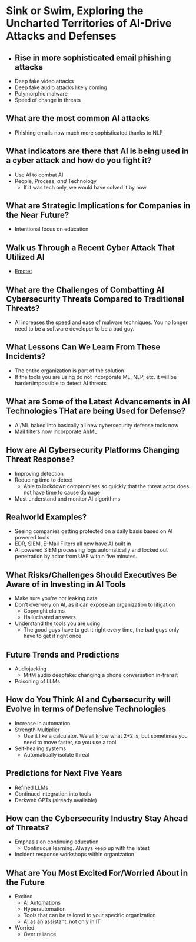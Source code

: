 # Sink or Swim, Exploring the Uncharted Territories of AI-Drive Attacks and Defenses


- Rise in more sophisticated email phishing attacks
  -
- Deep fake video attacks
- Deep fake audio attacks likely coming
- Polymorphic malware
- Speed of change in threats

## What are the most common AI attacks

- Phishing emails now much more sophisticated thanks to NLP

## What indicators are there that AI is being used in a cyber attack and how do you fight it?

- Use AI to combat AI
- People, Process, *and* Technology
  - If it was tech only, we would have solved it by now

## What are Strategic Implications for Companies in the Near Future?

- Intentional focus on education


## Walk us Through a Recent Cyber Attack That Utilized AI

- [Emotet](https://en.wikipedia.org/wiki/Emotet)



## What are the Challenges of Combatting AI Cybersecurity Threats Compared to Traditional Threats?

- AI increases the speed and ease of malware techniques. You no longer need to be a software developer to be a bad guy.

## What Lessons Can We Learn From These Incidents?

- The entire organization is part of the solution
- If the tools you are using do not incorporate ML, NLP, etc. it will be harder/impossible to detect AI threats

## What are Some of the Latest Advancements in AI Technologies  THat are being Used for Defense?

- AI/ML baked into basically all new cybersecurity defense tools now
- Mail filters now incorporate AI/ML

## How are AI Cybersecurity Platforms Changing Threat Response?

- Improving detection
- Reducing time to detect
  - Able to lockdown compromises so quickly that the threat actor does not have time to cause damage
- Must understand and monitor AI algorithms

## Realworld Examples?

- Seeing companies getting protected on a daily basis based on AI powered tools
- EDR, SIEM, E-Mail Filters all now have AI built in
- AI powered SIEM processing logs automatically and locked out penetration by actor from UAE within five minutes.

## What Risks/Challenges Should Executives Be Aware of in Investing in AI Tools

- Make sure you're not leaking data
- Don't over-rely on AI, as it can expose an organization to litigation
  - Copyright claims
  - Hallucinated answers
- Understand the tools you are using
  - The good guys have to get it right every time, the bad guys only have to get it right once

## Future Trends and Predictions

- Audiojacking
  - MitM audio deepfake: changing a phone conversation in-transit
- Poisoning of LLMs

## How do You Think AI and Cybersecurity will Evolve in terms of Defensive Technologies

- Increase in automation
- Strength Multiplier
  - Use it like a calculator. We all know what 2+2 is, but sometimes you need to move faster, so you use a tool
- Self-healing systems
  - Automatically isolate threat

## Predictions for Next Five Years

- Refined LLMs
- Continued integration into tools
- Darkweb GPTs (already available)

## How can the Cybersecurity Industry Stay Ahead of Threats?

- Emphasis on continuing education
  - Continuous learning. Always keep up with the latest
- Incident response workshops within organization


## What are You Most Excited For/Worried About in the Future

- Excited
  - AI Automations
  - Hyperautomation
  - Tools that can be tailored to your specific organization
  - AI as an assistant, not only in IT
- Worried
  - Over reliance
